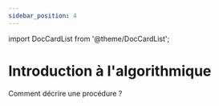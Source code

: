 ```yaml
---
sidebar_position: 4
---
```


import DocCardList from '@theme/DocCardList';

# Introduction à l'algorithmique

Comment décrire une procédure ?

<DocCardList />
